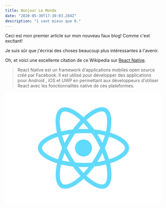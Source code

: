 ```yaml
---
title: Bonjour Le Monde
date: "2020-05-30T17:30:03.284Z"
description: "1 vaut mieux que 0."
---
```


Ceci est mon premier article sur mon nouveau faux blog! Comme c'est excitant!

Je suis sûr que j'écrirai des choses beaucoup plus intéressantes à l'avenir.

Oh, et voici une excellente citation de ce Wikipedia sur
[React Native](https://fr.wikipedia.org/wiki/React_Native).

> React Native est un framework d'applications mobiles open source créé par Facebook.
> Il est utilisé pour développer des applications pour Android , iOS et UWP en permettant
> aux développeurs d’utiliser React avec les fonctionnalités native de ces plateformes.

![React Native](./react_native.png)
